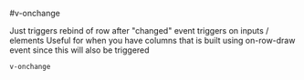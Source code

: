 #v-onchange

Just triggers rebind of row after "changed" event triggers on inputs / elements
Useful for when you have columns that is built using on-row-draw event since this will also be triggered

```v-onchange```
